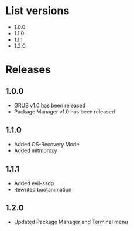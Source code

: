 # List versions

* 1.0.0
* 1.1.0
* 1.1.1
* 1.2.0

# Releases

## 1.0.0

* GRUB v1.0 has been released
* Package Manager v1.0 has been released

## 1.1.0
* Added OS-Recovery Mode
* Added mitmproxy

## 1.1.1

* Added evil-ssdp
* Rewrited bootanimation

## 1.2.0

* Updated Package Manager and Terminal menu

